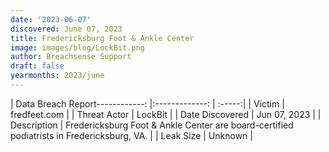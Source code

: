 ```yaml
---
date: '2023-06-07'
discovered: June 07, 2023
title: Fredericksburg Foot & Ankle Center
image: images/blog/LockBit.png
author: Breachsense Support
draft: false
yearmonths: 2023/june
---
```


| Data Breach Report------------:     |:-------------:    | :-----:|
| Victim      | fredfeet.com      | 
| Threat Actor      | LockBit      | 
| Date Discovered      | Jun 07, 2023      | 
| Description      | Fredericksburg Foot & Ankle Center are board-certified podiatrists in Fredericksburg, VA.      | 
| Leak Size      | Unknown      | 

